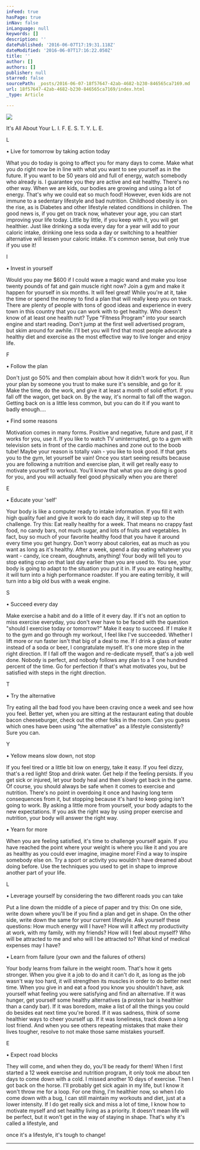 ```yaml
---
inFeed: true
hasPage: true
inNav: false
inLanguage: null
keywords: []
description: ''
datePublished: '2016-06-07T17:19:31.118Z'
dateModified: '2016-06-07T17:16:22.050Z'
title: ''
author: []
authors: []
publisher: null
starred: false
sourcePath: _posts/2016-06-07-18f57647-42ab-4682-b230-846565ca7169.md
url: 18f57647-42ab-4682-b230-846565ca7169/index.html
_type: Article

---
```

![](https://the-grid-user-content.s3-us-west-2.amazonaws.com/46a9198c-ff1b-44aa-9cd8-e4dfed38c9a5.jpg)

It's All About Your L. I. F. E. S. T. Y. L. E.

L 

• Live for tomorrow by taking action today

What you do today is going to affect you for many days to come. Make what you do right now be in line with what you want to see yourself as in the future. If you want to be 50 years old and full of energy, watch somebody who already is. I guarantee you they are active and eat healthy. There's no other way. When we are kids, our bodies are growing and using a lot of energy. That's why we could eat so much food! However, even kids are not immune to a sedentary lifestyle and bad nutrition. Childhood obesity is on the rise, as is Diabetes and other lifestyle related conditions in children. The good news is, if you get on track now, whatever your age, you can start improving your life today. Little by little, if you keep with it, you will get healthier. Just like drinking a soda every day for a year will add to your caloric intake, drinking one less soda a day or switching to a healthier alternative will lessen your caloric intake. It's common sense, but only true if you use it! 

I 

• Invest in yourself

Would you pay me $600 if I could wave a magic wand and make you lose twenty pounds of fat and gain muscle right now? Join a gym and make it happen for yourself in six months. It will feel great! While you're at it, take the time or spend the money to find a plan that will really keep you on track. There are plenty of people with tons of good ideas and experience in every town in this country that you can work with to get healthy. Who doesn't know of at least one health nut? Type "Fitness Program" into your search engine and start reading. Don't jump at the first well advertised program, but skim around for awhile. I'll bet you will find that most people advocate a healthy diet and exercise as the most effective way to live longer and enjoy life. 

F 

• Follow the plan

Don't just go 50% and then complain about how it didn't work for you. Run your plan by someone you trust to make sure it's sensible, and go for it. Make the time, do the work, and give it at least a month of solid effort. If you fall off the wagon, get back on. By the way, it's normal to fall off the wagon. Getting back on is a little less common, but you can do it if you want to badly enough.... 

• Find some reasons

Motivation comes in many forms. Positive and negative, future and past, if it works for you, use it. If you like to watch TV uninterrupted, go to a gym with television sets in front of the cardio machines and zone out to the boob tube! Maybe your reason is totally vain - you like to look good. If that gets you to the gym, let yourself be vain! Once you start seeing results because you are following a nutrition and exercise plan, it will get really easy to motivate yourself to workout. You'll know that what you are doing is good for you, and you will actually feel good physically when you are there! 

E 

• Educate your 'self'

Your body is like a computer ready to intake information. If you fill it with high quality fuel and give it work to do each day, it will step up to the challenge. Try this: Eat really healthy for a week. That means no crappy fast food, no candy bars, not much sugar, and lots of fruits and vegetables. In fact, buy so much of your favorite healthy food that you have it around every time you get hungry. Don't worry about calories, eat as much as you want as long as it's healthy. After a week, spend a day eating whatever you want - candy, ice cream, doughnuts, anything! Your body will tell you to stop eating crap on that last day earlier than you are used to. You see, your body is going to adapt to the situation you put it in. If you are eating healthy, it will turn into a high performance roadster. If you are eating terribly, it will turn into a big old bus with a weak engine. 

S 

• Succeed every day

Make exercise a habit and do a little of it every day. If it's not an option to miss exercise everyday, you don't ever have to be faced with the question "should I exercise today or tomorrow?" Make it easy to succeed. If I make it to the gym and go through my workout, I feel like I've succeeded. Whether I lift more or run faster isn't that big of a deal to me. If I drink a glass of water instead of a soda or beer, I congratulate myself. It's one more step in the right direction. If I fall off the wagon and re-dedicate myself, that's a job well done. Nobody is perfect, and nobody follows any plan to a T one hundred percent of the time. Go for perfection if that's what motivates you, but be satisfied with steps in the right direction. 

T 

• Try the alternative

Try eating all the bad food you have been craving once a week and see how you feel. Better yet, when you are sitting at the restaurant eating that double bacon cheeseburger, check out the other folks in the room. Can you guess which ones have been using "the alternative" as a lifestyle consistently? Sure you can. 

Y 

• Yellow means slow down, not stop

If you feel tired or a little bit low on energy, take it easy. If you feel dizzy, that's a red light! Stop and drink water. Get help if the feeling persists. If you get sick or injured, let your body heal and then slowly get back in the game. Of course, you should always be safe when it comes to exercise and nutrition. There's no point in overdoing it once and having long term consequences from it, but stopping because it's hard to keep going isn't going to work. By asking a little more from yourself, your body adapts to the new expectations. If you ask the right way by using proper exercise and nutrition, your body will answer the right way. 

• Yearn for more

When you are feeling satisfied, it's time to challenge yourself again. If you have reached the point where your weight is where you like it and you are as healthy as you could ever imagine, imagine more! Find a way to inspire somebody else on. Try a sport or activity you wouldn't have dreamed about doing before. Use the techniques you used to get in shape to improve another part of your life.

L 

• Leverage yourself by considering the two different roads you can take

Put a line down the middle of a piece of paper and try this: On one side, write down where you'll be if you find a plan and get in shape. On the other side, write down the same for your current lifestyle. Ask yourself these questions: How much energy will I have? How will it affect my productivity at work, with my family, with my friends? How will I feel about myself? Who will be attracted to me and who will I be attracted to? What kind of medical expenses may I have? 

• Learn from failure (your own and the failures of others)

Your body learns from failure in the weight room. That's how it gets stronger. When you give it a job to do and it can't do it, as long as the job wasn't way too hard, it will strengthen its muscles in order to do better next time. When you give in and eat a food you know you shouldn't have, ask yourself what feeling you were satisfying and find an alternative. If it was hunger, get yourself some healthy alternatives (a protein bar is healthier than a candy bar). If it was boredom, make a list of all the things you could do besides eat next time you're bored. If it was sadness, think of some healthier ways to cheer yourself up. If it was loneliness, track down a long lost friend. And when you see others repeating mistakes that make their lives tougher, resolve to not make those same mistakes yourself. 

E 

• Expect road blocks

They will come, and when they do, you'll be ready for them! When I first started a 12 week exercise and nutrition program, it only took me about ten days to come down with a cold. I missed another 10 days of exercise. Then I got back on the horse. I'll probably get sick again in my life, but I know it won't throw me for a loop. For one thing, I'm healthier now, so when I do come down with a bug, I can still maintain my workouts and diet, just at a lower intensity. If I do get really sick and miss a lot of time, I know how to motivate myself and set healthy living as a priority. It doesn't mean life will be perfect, but it won't get in the way of staying in shape. That's why it's called a lifestyle, and 

once it's a lifestyle, it's tough to change!

****